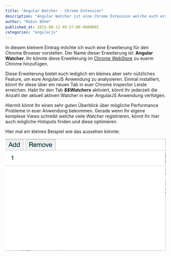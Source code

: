 ```yaml
---
title: "Angular Watcher - Chrome Extension"
description: "Angular Watcher ist eine Chrome Extension welche euch ermöglicht die Performance in euer AngularJS Anwendung zu analysieren und zu optimieren."
author: "Robin Böhm"
published_at: 2015-08-13 05:57:00.000000Z
categories: "angularjs"
---
```


In diesem kleinem Eintrag möchte ich euch eine Erweiterung für den Chrome Browser vorstellen. Der Name dieser Erweiterung ist: **Angular Watcher**.
Ihr könnte diese Erweiterung im [Chrome WebStore](https://chrome.google.com/webstore/detail/nlmjblobloedpmkmmckeehnbfalnjnjk) zu euerm Chrome hinzufügen.

Diese Erweiterung bietet euch lediglich ein kleines aber sehr nützliches Feature, um eure AngularJS Anwendung zu analysieren. Einmal installiert, könnt Ihr diese über ein neuen Tab in euer Chrome Inspector Leiste erreichen. Habt Ihr den Tab ***$$Watchers*** aktiviert, könnt Ihr jederzeit die Anzahl der aktuell aktiven Watcher in euer AngularJS Anwendung verfolgen.

Hiermit könnt Ihr einen sehr guten Überblick über mögliche Performance Probleme in euer Anwendung bekommen.
Gerade wenn Ihr eigene komplexe Views schreibt welche viele Watcher registrieren, könnt Ihr hier auch mögliche Hotspots finden und diese optimieren.

Hier mal ein kleines Beispiel wie das aussehen könnte:

![Bild](Angular-Watchers-Aug_11__2015_19_45.gif)
